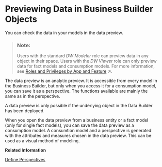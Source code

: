 <!-- loio3c58d6eb6b8b49e99e25a795f65e7173 -->

# Previewing Data in Business Builder Objects

You can check the data in your models in the data preview.

> ### Note:  
> Users with the standard *DW Modeler* role can preview data in any object in their space. Users with the *DW Viewer* role can only preview data for fact models and consumption models. For more information, see [Roles and Privileges by App and Feature](https://help.sap.com/viewer/935116dd7c324355803d4b85809cec97/internal/en-US/2d8b7d04dcae402f911d119437ce0a74.html "Review the standard roles and the privileges needed to access apps, tools, and other features of SAP Datasphere.") :arrow_upper_right:.

The data preview is an analytic preview. It is accessible from every model in the Business Builder, but only when you access it for a consumption model, you can save it as a perspective. The functions available are mainly the same as in the perspective.

A data preview is only possible if the underlying object in the Data Builder has been deployed.

When you open the data preview from a business entity or a fact model \(only for single fact models\), you can save the data preview as a consumption model. A consumtion model and a perspective is generated with the attributes and measures chosen in the data preview. This can be used as a visual method of modeling.

**Related Information**  


[Define Perspectives](define-perspectives-ce26fd3.md "Perspectives are reusable configurations that contain a subset of a consumption models attributes, measures and parameters.")

